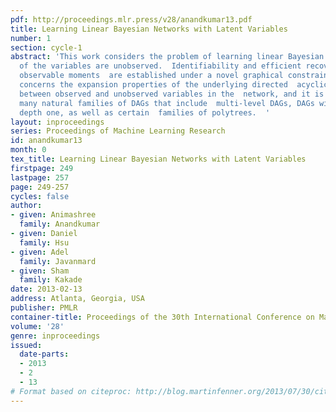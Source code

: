 ```yaml
---
pdf: http://proceedings.mlr.press/v28/anandkumar13.pdf
title: Learning Linear Bayesian Networks with Latent Variables
number: 1
section: cycle-1
abstract: 'This work considers the problem of learning linear Bayesian networks when  some
  of the variables are unobserved.  Identifiability and efficient recovery from low-order
  observable moments  are established under a novel graphical constraint.  The constraint
  concerns the expansion properties of the underlying directed  acyclic graph (DAG)
  between observed and unobserved variables in the  network, and it is satisfied by
  many natural families of DAGs that include  multi-level DAGs, DAGs with effective
  depth one, as well as certain  families of polytrees.  '
layout: inproceedings
series: Proceedings of Machine Learning Research
id: anandkumar13
month: 0
tex_title: Learning Linear Bayesian Networks with Latent Variables
firstpage: 249
lastpage: 257
page: 249-257
cycles: false
author:
- given: Animashree
  family: Anandkumar
- given: Daniel
  family: Hsu
- given: Adel
  family: Javanmard
- given: Sham
  family: Kakade
date: 2013-02-13
address: Atlanta, Georgia, USA
publisher: PMLR
container-title: Proceedings of the 30th International Conference on Machine Learning
volume: '28'
genre: inproceedings
issued:
  date-parts:
  - 2013
  - 2
  - 13
# Format based on citeproc: http://blog.martinfenner.org/2013/07/30/citeproc-yaml-for-bibliographies/
---
```

